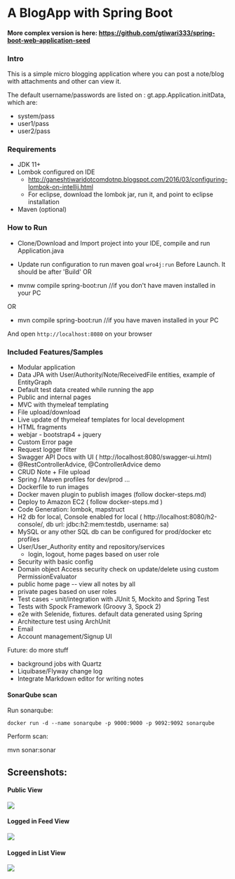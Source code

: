 # A BlogApp with Spring Boot

#### More complex version is here: https://github.com/gtiwari333/spring-boot-web-application-seed


### Intro
This is a simple micro blogging application where you can post a note/blog with attachments and other can view it.

The default username/passwords are listed on : gt.app.Application.initData, which are:

- system/pass
- user1/pass
- user2/pass

### Requirements
- JDK 11+
- Lombok configured on IDE
    - http://ganeshtiwaridotcomdotnp.blogspot.com/2016/03/configuring-lombok-on-intellij.html
    - For eclipse, download the lombok jar, run it, and point to eclipse installation
- Maven (optional)

### How to Run
- Clone/Download and Import project into your IDE, compile and run Application.java 
- Update run configuration to run maven goal `wro4j:run` Before Launch. It should be after 'Build' 
OR

- mvnw compile spring-boot:run   //if you don't have maven installed in your PC

OR

- mvn compile spring-boot:run //if you have maven  installed in your PC

And open   `http://localhost:8080` on your browser


### Included Features/Samples
- Modular application
- Data JPA with User/Authority/Note/ReceivedFile entities, example of EntityGraph
- Default test data created while running the app
- Public and internal pages
- MVC with thymeleaf templating
- File upload/download
- Live update of thymeleaf templates for local development
- HTML fragments
- webjar - bootstrap4 + jquery
- Custom Error page
- Request logger filter
- Swagger API Docs with UI  ( http://localhost:8080/swagger-ui.html)
- @RestControllerAdvice, @ControllerAdvice demo
- CRUD Note + File upload
- Spring / Maven profiles for dev/prod ...
- Dockerfile to run images
- Docker maven plugin to publish images (follow docker-steps.md)
- Deploy to Amazon EC2 ( follow docker-steps.md )
- Code Generation: lombok,  mapstruct 
- H2 db for local, Console enabled for local ( http://localhost:8080/h2-console/, db url: jdbc:h2:mem:testdb, username: sa)
- MySQL or any other SQL db can be configured for prod/docker etc profiles
- User/User_Authority entity and repository/services
    - login, logout, home pages based on user role
- Security with basic config
- Domain object Access security check on update/delete using custom PermissionEvaluator
- public home page -- view all notes by all 
- private pages based on user roles
- Test cases - unit/integration with JUnit 5, Mockito and Spring Test
- Tests with Spock Framework (Groovy 3, Spock 2)
- e2e with Selenide, fixtures. default data generated using Spring
- Architecture test using ArchUnit
- Email
- Account management/Signup UI


Future: do more stuff
- background jobs with Quartz
- Liquibase/Flyway change log
- Integrate Markdown editor for writing notes

#### SonarQube scan

Run sonarqube:

`docker run -d --name sonarqube -p 9000:9000 -p 9092:9092 sonarqube`

Perform scan:

mvn sonar:sonar


## Screenshots:

#### Public View
![](screenshots/public-view.png)

#### Logged in Feed View
![](screenshots/logged-in-feed-view.png)

#### Logged in List View
![](screenshots/logged-in-note-list-view.png)

